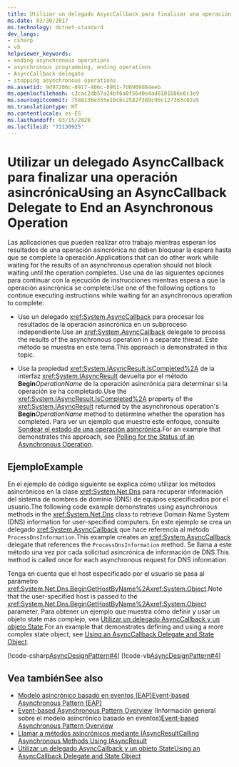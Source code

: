```yaml
---
title: Utilizar un delegado AsyncCallback para finalizar una operación asincrónica
ms.date: 03/30/2017
ms.technology: dotnet-standard
dev_langs:
- csharp
- vb
helpviewer_keywords:
- ending asynchronous operations
- asynchronous programming, ending operations
- AsyncCallback delegate
- stopping asynchronous operations
ms.assetid: 9d97206c-8917-406c-8961-7d0909d84eeb
ms.openlocfilehash: c3cac2db57a24bf6a0f5640e4ad8101686e6c3e9
ms.sourcegitcommit: 7588136e355e10cbc2582f389c90c127363c02a5
ms.translationtype: HT
ms.contentlocale: es-ES
ms.lasthandoff: 03/15/2020
ms.locfileid: "73130925"
---
```

# <a name="using-an-asynccallback-delegate-to-end-an-asynchronous-operation"></a><span data-ttu-id="4cccc-102">Utilizar un delegado AsyncCallback para finalizar una operación asincrónica</span><span class="sxs-lookup"><span data-stu-id="4cccc-102">Using an AsyncCallback Delegate to End an Asynchronous Operation</span></span>
<span data-ttu-id="4cccc-103">Las aplicaciones que pueden realizar otro trabajo mientras esperan los resultados de una operación asincrónica no deben bloquear la espera hasta que se complete la operación.</span><span class="sxs-lookup"><span data-stu-id="4cccc-103">Applications that can do other work while waiting for the results of an asynchronous operation should not block waiting until the operation completes.</span></span> <span data-ttu-id="4cccc-104">Use una de las siguientes opciones para continuar con la ejecución de instrucciones mientras espera a que la operación asincrónica se complete:</span><span class="sxs-lookup"><span data-stu-id="4cccc-104">Use one of the following options to continue executing instructions while waiting for an asynchronous operation to complete:</span></span>  
  
- <span data-ttu-id="4cccc-105">Use un delegado <xref:System.AsyncCallback> para procesar los resultados de la operación asincrónica en un subproceso independiente.</span><span class="sxs-lookup"><span data-stu-id="4cccc-105">Use an <xref:System.AsyncCallback> delegate to process the results of the asynchronous operation in a separate thread.</span></span> <span data-ttu-id="4cccc-106">Este método se muestra en este tema.</span><span class="sxs-lookup"><span data-stu-id="4cccc-106">This approach is demonstrated in this topic.</span></span>  
  
- <span data-ttu-id="4cccc-107">Use la propiedad <xref:System.IAsyncResult.IsCompleted%2A> de la interfaz <xref:System.IAsyncResult> devuelta por el método **Begin**_OperationName_ de la operación asincrónica para determinar si la operación se ha completado.</span><span class="sxs-lookup"><span data-stu-id="4cccc-107">Use the <xref:System.IAsyncResult.IsCompleted%2A> property of the <xref:System.IAsyncResult> returned by the asynchronous operation's **Begin**_OperationName_ method to determine whether the operation has completed.</span></span> <span data-ttu-id="4cccc-108">Para ver un ejemplo que muestre este enfoque, consulte [Sondear el estado de una operación asincrónica](../../../docs/standard/asynchronous-programming-patterns/polling-for-the-status-of-an-asynchronous-operation.md).</span><span class="sxs-lookup"><span data-stu-id="4cccc-108">For an example that demonstrates this approach, see [Polling for the Status of an Asynchronous Operation](../../../docs/standard/asynchronous-programming-patterns/polling-for-the-status-of-an-asynchronous-operation.md).</span></span>  
  
## <a name="example"></a><span data-ttu-id="4cccc-109">Ejemplo</span><span class="sxs-lookup"><span data-stu-id="4cccc-109">Example</span></span>  
 <span data-ttu-id="4cccc-110">En el ejemplo de código siguiente se explica cómo utilizar los métodos asincrónicos en la clase <xref:System.Net.Dns> para recuperar información del sistema de nombres de dominio (DNS) de equipos especificados por el usuario.</span><span class="sxs-lookup"><span data-stu-id="4cccc-110">The following code example demonstrates using asynchronous methods in the <xref:System.Net.Dns> class to retrieve Domain Name System (DNS) information for user-specified computers.</span></span> <span data-ttu-id="4cccc-111">En este ejemplo se crea un delegado <xref:System.AsyncCallback> que hace referencia al método `ProcessDnsInformation`.</span><span class="sxs-lookup"><span data-stu-id="4cccc-111">This example creates an <xref:System.AsyncCallback> delegate that references the `ProcessDnsInformation` method.</span></span> <span data-ttu-id="4cccc-112">Se llama a este método una vez por cada solicitud asincrónica de información de DNS.</span><span class="sxs-lookup"><span data-stu-id="4cccc-112">This method is called once for each asynchronous request for DNS information.</span></span>  
  
 <span data-ttu-id="4cccc-113">Tenga en cuenta que el host especificado por el usuario se pasa al parámetro <xref:System.Net.Dns.BeginGetHostByName%2A><xref:System.Object>.</span><span class="sxs-lookup"><span data-stu-id="4cccc-113">Note that the user-specified host is passed to the <xref:System.Net.Dns.BeginGetHostByName%2A><xref:System.Object> parameter.</span></span> <span data-ttu-id="4cccc-114">Para obtener un ejemplo que muestra cómo definir y usar un objeto state más complejo, vea [Utilizar un delegado AsyncCallback y un objeto State](../../../docs/standard/asynchronous-programming-patterns/using-an-asynccallback-delegate-and-state-object.md).</span><span class="sxs-lookup"><span data-stu-id="4cccc-114">For an example that demonstrates defining and using a more complex state object, see [Using an AsyncCallback Delegate and State Object](../../../docs/standard/asynchronous-programming-patterns/using-an-asynccallback-delegate-and-state-object.md).</span></span>  
  
 [!code-csharp[AsyncDesignPattern#4](../../../samples/snippets/csharp/VS_Snippets_CLR/AsyncDesignPattern/CS/AsyncDelegateNoStateObject.cs#4)]
 [!code-vb[AsyncDesignPattern#4](../../../samples/snippets/visualbasic/VS_Snippets_CLR/AsyncDesignPattern/VB/AsyncDelegateNoState.vb#4)]  
  
## <a name="see-also"></a><span data-ttu-id="4cccc-115">Vea también</span><span class="sxs-lookup"><span data-stu-id="4cccc-115">See also</span></span>

- [<span data-ttu-id="4cccc-116">Modelo asincrónico basado en eventos (EAP)</span><span class="sxs-lookup"><span data-stu-id="4cccc-116">Event-based Asynchronous Pattern (EAP)</span></span>](../../../docs/standard/asynchronous-programming-patterns/event-based-asynchronous-pattern-eap.md)
- <span data-ttu-id="4cccc-117">[Event-based Asynchronous Pattern Overview](../../../docs/standard/asynchronous-programming-patterns/event-based-asynchronous-pattern-overview.md) (Información general sobre el modelo asincrónico basado en eventos)</span><span class="sxs-lookup"><span data-stu-id="4cccc-117">[Event-based Asynchronous Pattern Overview](../../../docs/standard/asynchronous-programming-patterns/event-based-asynchronous-pattern-overview.md)</span></span>
- [<span data-ttu-id="4cccc-118">Llamar a métodos asincrónicos mediante IAsyncResult</span><span class="sxs-lookup"><span data-stu-id="4cccc-118">Calling Asynchronous Methods Using IAsyncResult</span></span>](../../../docs/standard/asynchronous-programming-patterns/calling-asynchronous-methods-using-iasyncresult.md)
- [<span data-ttu-id="4cccc-119">Utilizar un delegado AsyncCallback y un objeto State</span><span class="sxs-lookup"><span data-stu-id="4cccc-119">Using an AsyncCallback Delegate and State Object</span></span>](../../../docs/standard/asynchronous-programming-patterns/using-an-asynccallback-delegate-and-state-object.md)

